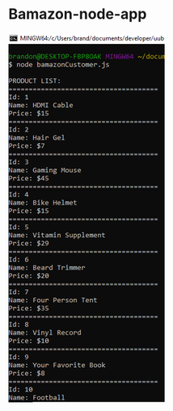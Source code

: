 # Bamazon-node-app
![Image](https://github.com/brandolern/bamazon-node-app/blob/master/images/bcust1.png)